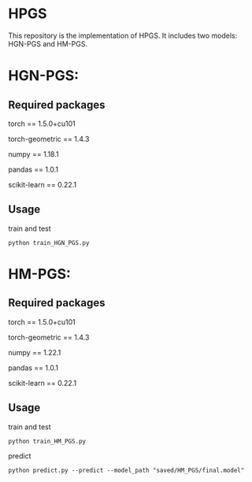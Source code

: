 # HPGS

This repository is the implementation of HPGS. It includes two models: HGN-PGS and HM-PGS.

# HGN-PGS:

## Required packages

torch == 1.5.0+cu101

torch-geometric == 1.4.3 

numpy == 1.18.1

pandas == 1.0.1

scikit-learn == 0.22.1

## Usage

train and test 

```python train_HGN_PGS.py```

# HM-PGS:

## Required packages

torch == 1.5.0+cu101

torch-geometric == 1.4.3

numpy == 1.22.1

pandas == 1.0.1

scikit-learn == 0.22.1

## Usage

train and test 

```python train_HM_PGS.py```

predict

```python predict.py --predict --model_path "saved/HM_PGS/final.model"```
